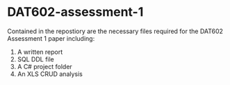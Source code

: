 # DAT602-assessment-1
Contained in the repostiory are the necessary files required for the DAT602 Assessment 1 paper including:
1. A written report
2. SQL DDL file
3. A C# project folder
4. An XLS CRUD analysis
